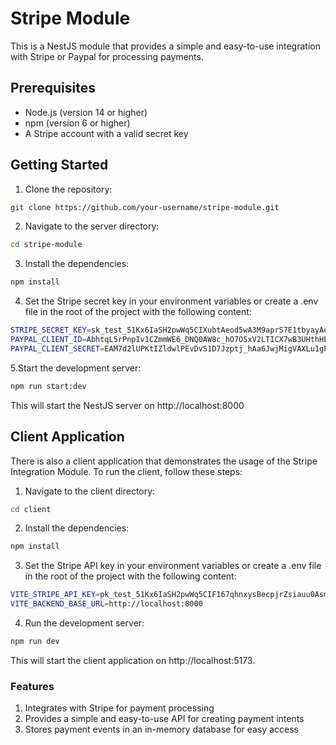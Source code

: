 # Stripe Module

This is a NestJS module that provides a simple and easy-to-use integration with Stripe or Paypal for processing payments.

## Prerequisites

- Node.js (version 14 or higher)
- npm (version 6 or higher)
- A Stripe account with a valid secret key

## Getting Started

1. Clone the repository:

```bash
git clone https://github.com/your-username/stripe-module.git
```
2. Navigate to the server directory:
```bash
cd stripe-module
```
3. Install the dependencies:
```bash
npm install
```
4. Set the Stripe secret key in your environment variables or create a .env file in the root of the project with the following content:
```bash
STRIPE_SECRET_KEY=sk_test_51Kx6IaSH2pwWq5CIXubtAeod5wA3M9aprS7E1tbyayAozKJdyJDW0tcfwk2UZYN2rAOJwjfiCvlpRzInl8CH5ahM00nOlPhiQt
PAYPAL_CLIENT_ID=AbhtqL5rPnpIv1CZmmWE6_DNQ0AW8c_hO7OSxV2LTICX7wB3UHthHEgSYOlj7xjE7cqIwZbbi-kwehep
PAYPAL_CLIENT_SECRET=EAM7d2lUPKtIZldwlPEvDvS1D7Jzptj_hAa6JwjMigVAXLu1gPHilPZk88zaXDqt-4htxSHti6KoYifH
```
5.Start the development server:
```bash
npm run start:dev
```
This will start the NestJS server on http://localhost:8000

## Client Application
There is also a client application that demonstrates the usage of the Stripe Integration Module. To run the client, follow these steps:

1. Navigate to the client directory:
```bash
cd client
```
2. Install the dependencies:
```bash
npm install
```
3. Set the Stripe API key in your environment variables or create a .env file in the root of the project with the following content:
```bash
VITE_STRIPE_API_KEY=pk_test_51Kx6IaSH2pwWq5CIF167qhnxysBecpjrZsiauu0AsmRBlS3Ly8xPf5ayczN2qI9Br6fvBZWtFe97qt1afEgLIM9b00rE42YiKy
VITE_BACKEND_BASE_URL=http://localhost:8000
```
4. Run the development server:
```bash
npm run dev
```
This will start the client application on http://localhost:5173.

### Features
1. Integrates with Stripe for payment processing
2. Provides a simple and easy-to-use API for creating payment intents
3. Stores payment events in an in-memory database for easy access



   






